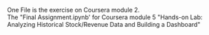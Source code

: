 One File is the exercise on Coursera module 2.  
The "Final Assignment.ipynb' for Coursera module 5 "Hands-on Lab: Analyzing Historical Stock/Revenue Data and Building a Dashboard"
